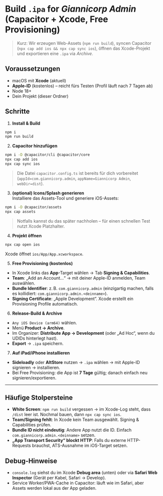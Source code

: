 # Build `.ipa` for *Giannicorp Admin* (Capacitor + Xcode, Free Provisioning)

> Kurz: Wir erzeugen Web-Assets (`npm run build`), syncen Capacitor (`npx cap add ios && npx cap sync ios`), öffnen das Xcode-Projekt und exportieren eine `.ipa` via *Archive*.

## Voraussetzungen
- macOS mit **Xcode** (aktuell)
- **Apple-ID** (kostenlos) – reicht fürs Testen (Profil läuft nach 7 Tagen ab)
- Node 18+
- Dein Projekt (dieser Ordner)

## Schritte

1) **Install & Build**
```bash
npm i
npm run build
```

2) **Capacitor hinzufügen**
```bash
npm i -D @capacitor/cli @capacitor/core
npx cap add ios
npx cap sync ios
```

> Die Datei `capacitor.config.ts` ist bereits für dich vorbereitet (`appId=com.giannicorp.admin`, `appName=Giannicorp Admin`, `webDir=dist`).

3) **(optional) Icons/Splash generieren**  
Installiere das Assets-Tool und generiere iOS-Assets:
```bash
npm i -D @capacitor/assets
npx cap assets
```
> Notfalls kannst du das später nachholen – für einen schnellen Test nutzt Xcode Platzhalter.

4) **Projekt öffnen**
```bash
npx cap open ios
```
Xcode öffnet `ios/App/App.xcworkspace`.

5) **Free Provisioning (kostenlos)**
- In Xcode links das **App**-Target wählen → Tab **Signing & Capabilities**.
- **Team**: „Add an Account…“ → mit deiner Apple-ID anmelden, Team auswählen.
- **Bundle Identifier**: z. B. `com.giannicorp.admin` (einzigartig machen, falls es kollidiert: `com.giannicorp.admin.<deinname>`).
- **Signing Certificate**: „Apple Development“. Xcode erstellt ein Provisioning Profile automatisch.

6) **Release-Build & Archive**
- `Any iOS Device (arm64)` wählen.
- Menü **Product → Archive**.
- Im Organizer: **Distribute App → Development** (oder „Ad Hoc“, wenn du UDIDs hinterlegt hast).
- **Export** → `.ipa` speichern.

7) **Auf iPad/iPhone installieren**
- **Sideloadly** oder **AltStore** nutzen → `.ipa` wählen → mit Apple-ID signieren → installieren.
- Bei Free Provisioning: die App ist **7 Tage** gültig; danach einfach neu signieren/exportieren.

---

## Häufige Stolpersteine
- **White Screen**: `npm run build` vergessen → im Xcode-Log steht, dass `/dist` leer ist. Nochmal bauen, dann `npx cap sync ios`.
- **Team/Signing fehlt**: In Xcode kein Team ausgewählt. Signing & Capabilities prüfen.
- **Bundle ID nicht eindeutig**: Andere App nutzt die ID. Einfach `com.giannicorp.admin.<deinname>` setzen.
- **„App Transport Security“ blockt HTTP**: Falls du externe HTTP-Requests brauchst, ATS-Ausnahme im iOS-Target setzen.

## Debug-Hinweise
- `console.log` siehst du im Xcode **Debug area** (unten) oder via **Safari Web Inspector** (Gerät per Kabel, Safari → Develop).
- Service Worker/PWA-Cache in Capacitor: läuft wie im Safari, aber Assets werden lokal aus der App geladen.